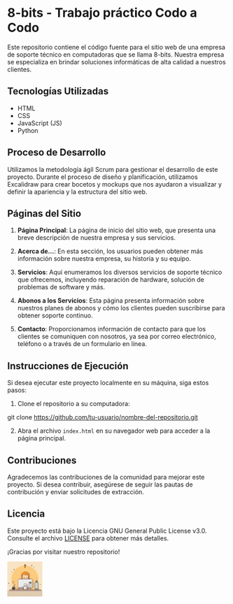# 8-bits - Trabajo práctico Codo a Codo

Este repositorio contiene el código fuente para el sitio web de una empresa de soporte técnico en computadoras que se llama 8-bits. Nuestra empresa se especializa en brindar soluciones informáticas de alta calidad a nuestros clientes.

## Tecnologías Utilizadas

- HTML
- CSS
- JavaScript (JS)
- Python

## Proceso de Desarrollo

Utilizamos la metodología ágil Scrum para gestionar el desarrollo de este proyecto. Durante el proceso de diseño y planificación, utilizamos Excalidraw para crear bocetos y mockups que nos ayudaron a visualizar y definir la apariencia y la estructura del sitio web.

## Páginas del Sitio

1. **Página Principal**: La página de inicio del sitio web, que presenta una breve descripción de nuestra empresa y sus servicios.

2. **Acerca de...**: En esta sección, los usuarios pueden obtener más información sobre nuestra empresa, su historia y su equipo.

3. **Servicios**: Aquí enumeramos los diversos servicios de soporte técnico que ofrecemos, incluyendo reparación de hardware, solución de problemas de software y más.

4. **Abonos a los Servicios**: Esta página presenta información sobre nuestros planes de abonos y cómo los clientes pueden suscribirse para obtener soporte continuo.

5. **Contacto**: Proporcionamos información de contacto para que los clientes se comuniquen con nosotros, ya sea por correo electrónico, teléfono o a través de un formulario en línea.

## Instrucciones de Ejecución

Si desea ejecutar este proyecto localmente en su máquina, siga estos pasos:

1. Clone el repositorio a su computadora:

git clone https://github.com/tu-usuario/nombre-del-repositorio.git


2. Abra el archivo `index.html` en su navegador web para acceder a la página principal.

## Contribuciones

Agradecemos las contribuciones de la comunidad para mejorar este proyecto. Si desea contribuir, asegúrese de seguir las pautas de contribución y enviar solicitudes de extracción.

## Licencia

Este proyecto está bajo la Licencia GNU General Public License v3.0. Consulte el archivo [LICENSE](LICENSE) para obtener más detalles.

¡Gracias por visitar nuestro repositorio!

<img src="./assets/images/logo.webp" height=80px>
